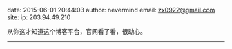 date: 2015-06-01 20:44:03
author: nevermind
email: zx0922@gmail.com
site: 
ip: 203.94.49.210

从你这才知道这个博客平台，官网看了看，很动心。

- - - - - - - - - - - - - - - -

